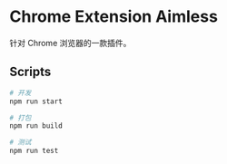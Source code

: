 # Chrome Extension Aimless

针对 Chrome 浏览器的一款插件。

## Scripts

```bash
# 开发
npm run start

# 打包
npm run build

# 测试
npm run test
```
